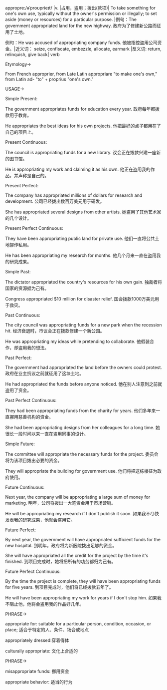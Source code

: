 appropre:/əˈproʊprieɪt/ |v. |占用，盗用；拨出(款项)| To take something for one's own use, typically without the owner's permission or illegally; to set aside (money or resources) for a particular purpose. |例句：The government appropriated land for the new highway. 政府为了修建新公路而征用了土地。

例句：He was accused of appropriating company funds. 他被指控盗用公司资金。|近义词： seize, confiscate, embezzle, allocate, earmark |反义词: return, relinquish, give back| verb


Etymology->

From French approprier, from Late Latin appropriare "to make one's own," from Latin ad- "to" + proprius "one's own."


USAGE->

Simple Present:

The government appropriates funds for education every year. 政府每年都拨款用于教育。

He appropriates the best ideas for his own projects. 他把最好的点子都用在了自己的项目上。


Present Continuous:

The council is appropriating funds for a new library. 议会正在拨款兴建一座新的图书馆。

He is appropriating my work and claiming it as his own. 他正在盗用我的作品，并声称是自己的。


Present Perfect:

The company has appropriated millions of dollars for research and development.  公司已经拨出数百万美元用于研发。

She has appropriated several designs from other artists. 她盗用了其他艺术家的几个设计。


Present Perfect Continuous:

They have been appropriating public land for private use. 他们一直将公共土地挪作私用。

He has been appropriating my research for months. 他几个月来一直在盗用我的研究成果。


Simple Past:

The dictator appropriated the country's resources for his own gain. 独裁者将国家的资源据为己有。

Congress appropriated $10 million for disaster relief. 国会拨款1000万美元用于救灾。


Past Continuous:

The city council was appropriating funds for a new park when the recession hit.  经济衰退时，市议会正在拨款修建一个新公园。

He was appropriating my ideas while pretending to collaborate. 他假装合作，却盗用我的想法。


Past Perfect:

The government had appropriated the land before the owners could protest.  政府在业主抗议之前就征用了这块土地。

He had appropriated the funds before anyone noticed. 他在别人注意到之前就盗用了资金。


Past Perfect Continuous:

They had been appropriating funds from the charity for years. 他们多年来一直挪用慈善机构的资金。

She had been appropriating designs from her colleagues for a long time. 她很长一段时间以来一直在盗用同事的设计。


Simple Future:

The committee will appropriate the necessary funds for the project. 委员会将为该项目拨出必要的资金。

They will appropriate the building for government use. 他们将把这栋楼征为政府使用。


Future Continuous:

Next year, the company will be appropriating a large sum of money for marketing. 明年，公司将拨出一大笔资金用于市场营销。

He will be appropriating my research if I don't publish it soon. 如果我不尽快发表我的研究成果，他就会盗用它。


Future Perfect:

By next year, the government will have appropriated sufficient funds for the new hospital. 到明年，政府将为新医院拨出足够的资金。

She will have appropriated all the credit for the project by the time it's finished. 到项目完成时，她将把所有的功劳都归为己有。


Future Perfect Continuous:

By the time the project is complete, they will have been appropriating funds for five years. 到项目完成时，他们将已经拨款五年了。

He will have been appropriating my work for years if I don't stop him. 如果我不阻止他，他将会盗用我的作品好几年。


PHRASE->

appropriate for:  suitable for a particular person, condition, occasion, or place;  适合于特定的人、条件、场合或地点

appropriately dressed:穿着得体

culturally appropriate: 文化上合适的

PHRASE->

misappropriate funds: 挪用资金

appropriate behavior: 适当的行为
